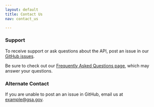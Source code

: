 ```yaml
---
layout: default
title: Contact Us
nav: contact_us

---
```

### Support

To receive support or ask questions about the API, post an issue in our [GitHub issues](https://github.com/GSA/GSA-APIs/issues).

Be sure to check out our [Frequently Asked Questions page](FAQ.html), which may answer your questions.

### Alternate Contact
If you are unable to post an an issue in GitHub, email us at [example@gsa.gov](example@gsa.gov).

<body id="getting_support"></body>
